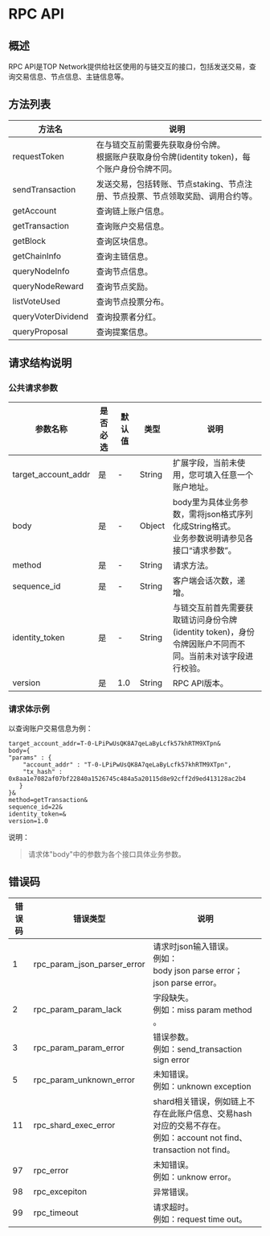 # RPC API

## 概述

RPC API是TOP Network提供给社区使用的与链交互的接口，包括发送交易，查询交易信息、节点信息、主链信息等。

## 方法列表

| 方法名             | 说明                                                         |
| ------------------ | ------------------------------------------------------------ |
| requestToken       | 在与链交互前需要先获取身份令牌。<br/>根据账户获取身份令牌(identity token)，每个账户身份令牌不同。 |
| sendTransaction    | 发送交易，包括转账、节点staking、节点注册、节点投票、节点领取奖励、调用合约等。 |
| getAccount         | 查询链上账户信息。                                           |
| getTransaction     | 查询账户交易信息。                                           |
| getBlock           | 查询区块信息。                                               |
| getChainInfo       | 查询主链信息。                                               |
| queryNodeInfo      | 查询节点信息。                                               |
| queryNodeReward    | 查询节点奖励。                                               |
| listVoteUsed       | 查询节点投票分布。                                           |
| queryVoterDividend | 查询投票者分红。                                             |
| queryProposal      | 查询提案信息。                                               |

## 请求结构说明

### 公共请求参数

| 参数名称            | 是否必选 | 默认值 | 类型   | 说明                                                         |
| ------------------- | -------- | ------ | ------ | ------------------------------------------------------------ |
| target_account_addr | 是       | -      | String | 扩展字段，当前未使用，您可填入任意一个账户地址。             |
| body                | 是       | -      | Object | body里为具体业务参数，需将json格式序列化成String格式。<br/>业务参数说明请参见各接口“请求参数”。 |
| method              | 是       | -      | String | 请求方法。                                                   |
| sequence_id         | 是       | -      | String | 客户端会话次数，递增。                                       |
| identity_token      | 是       | -      | String | 与链交互前首先需要获取链访问身份令牌(identity token)，身份令牌因账户不同而不同。当前未对该字段进行校验。 |
| version             | 是       | 1.0    | String | RPC API版本。                                                |

### 请求体示例

以查询账户交易信息为例：

```
target_account_addr=T-0-LPiPwUsQK8A7qeLaByLcfk57khRTM9XTpn&
body={
"params" : {
    "account_addr" : "T-0-LPiPwUsQK8A7qeLaByLcfk57khRTM9XTpn",
    "tx_hash" : 0x8aa1e7082af07bf22840a1526745c484a5a20115d8e92cff2d9ed413128ac2b4
   }
}&
method=getTransaction&
sequence_id=22&
identity_token=&
version=1.0
```

说明：

> 请求体"body"中的参数为各个接口具体业务参数。

## 错误码

| 错误码 | 错误类型                    | 说明                                                         |
| ------ | --------------------------- | ------------------------------------------------------------ |
| 1      | rpc_param_json_parser_error | 请求时json输入错误。<br/>例如：<br/>body json parse error；<br/>json parse error。 |
| 2      | rpc_param_param_lack        | 字段缺失。<br/>例如：miss param method 。                    |
| 3      | rpc_param_param_error       | 错误参数。<br/>例如：send_transaction sign error             |
| 5      | rpc_param_unknown_error     | 未知错误。<br/>例如：unknown exception                       |
| 11     | rpc_shard_exec_error        | shard相关错误，例如链上不存在此账户信息、交易hash对应的交易不存在。<br/>例如：account not find、transaction not find。 |
| 97     | rpc_error                   | 未知错误。<br/>例如：unknow error。                          |
| 98     | rpc_excepiton               | 异常错误。                                                   |
| 99     | rpc_timeout                 | 请求超时。<br/>例如：request time out。                      |
